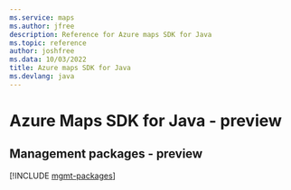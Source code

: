 ```yaml
---
ms.service: maps
ms.author: jfree
description: Reference for Azure maps SDK for Java
ms.topic: reference
author: joshfree
ms.data: 10/03/2022
title: Azure maps SDK for Java
ms.devlang: java
---
```

# Azure Maps SDK for Java - preview

## Management packages - preview
[!INCLUDE [mgmt-packages](maps-mgmt-index.md)]